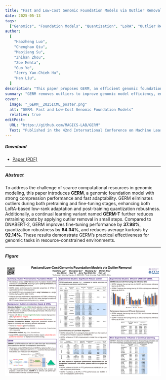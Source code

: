 ```yaml
---
title: "Fast and Low-Cost Genomic Foundation Models via Outlier Removal"
date: 2025-05-13
tags:
  ["Genomics", "Foundation Models", "Quantization", "LoRA", "Outlier Removal"]
author:
  [
    "Haozheng Luo",
    "Chenghao Qiu",
    "Maojiang Su",
    "Zhihan Zhou",
    "Zoe Mehta",
    "Guo Ye",
    "Jerry Yao-Chieh Hu",
    "Han Liu",
  ]
description: "This paper proposes GERM, an efficient genomic foundation model leveraging outlier removal techniques for low-cost fine-tuning and robust quantization. Published in the 42nd International Conference on Machine Learning (ICML), 2025."
summary: "GERM removes outliers to improve genomic model efficiency, enabling quantization and LoRA fine-tuning with minimal degradation."
cover:
  image: "_GERM__2025ICML_poster.png"
  alt: "GERM: Fast and Low-Cost Genomic Foundation Models"
  relative: true
editPost:
  URL: "https://github.com/MAGICS-LAB/GERM"
  Text: "Published in the 42nd International Conference on Machine Learning (ICML), 2025."
---
```


##### Download

- [Paper (PDF)](Fast%20and%20Low-Cost%20Genomic%20Foundation%20Models%20via%20Outlier%20Removal.pdf)

---

##### Abstract

To address the challenge of scarce computational resources in genomic modeling, this paper introduces **GERM**, a genomic foundation model with strong compression performance and fast adaptability. GERM eliminates outliers during both pretraining and fine-tuning stages, enhancing both LoRA-based low-rank adaptation and post-training quantization robustness. Additionally, a continual learning variant named **GERM-T** further reduces retraining costs by applying outlier removal in small steps. Compared to DNABERT-2, GERM improves fine-tuning performance by **37.98%**, quantization robustness by **64.34%**, and reduces average kurtosis by **92.14%**. These results demonstrate GERM’s practical effectiveness for genomic tasks in resource-constrained environments.

---

##### Figure

![](_GERM__2025ICML_poster.png)
